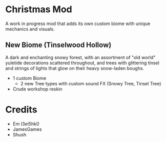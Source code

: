# Christmas Mod

A work in progress mod that adds its own custom biome with unique mechanics and visuals.


## New Biome (Tinselwood Hollow)
A dark and enchanting snowy forest, with an assortment of "old world" yuletide decorations scattered throughout, and trees with glittering tinsel and strings of lights that glow on their heavy snow-laden boughs. 
- 1 custom Biome
  - 2 new Tree types with custom sound FX (Snowy Tree, Tinsel Tree)
- Crude workshop reskin

# Credits
- Em I3ei5hk0
- JamesGames
- Shush
